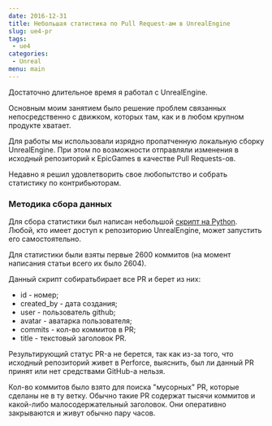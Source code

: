 ```yaml
---
date: 2016-12-31
title: Небольшая статистика по Pull Request-ам в UnrealEngine
slug: ue4-pr
tags:
 - ue4
categories:
 - Unreal
menu: main
---
```


Достаточно длительное время я работал с UnrealEngine.

Основным моим занятием было решение проблем связанных непосредственно с движком, которых там, как и
в любом крупном продукте хватает.

Для работы мы использовали изрядно пропатченную локальную сборку UnrealEngine. При этом по возможности
отправляли изменения в исходный репозиторий к EpicGames в качестве Pull Requests-ов.

Недавно я решил удовлетворить свое любопытство и собрать статистику по контрибьюторам.

<!--more-->

### Методика сбора данных

Для сбора статистики был написан небольшой [скрипт на Python](/examples/ue4-pr.py). Любой, кто имеет
доступ к репозиторию UnrealEngine, может запустить его самостоятельно.

Для статистики были взяты первые 2600 коммитов (на момент написания статьи всего их было 2604).

Данный скрипт собиратьбирает все PR и берет из них:

 * id - номер;
 * created_by - дата создания;
 * user - пользователь github;
 * avatar - аватарка пользователя;
 * commits - кол-во коммитов в PR;
 * title - текстовый заголовок PR.

Результирующий статус PR-а не берется, так как из-за того, что исходный репозиторий живет в Perforce,
выяснить, был ли данный PR принят или нет средствами GitHub-а нельзя.

Кол-во коммитов было взято для поиска "мусорных" PR, которые сделаны не в ту ветку. Обычно такие PR
содержат тысячи коммитов и какой-либо малосодержательный заголовок. Они оперативно закрываются и
живут обычно пару часов.
